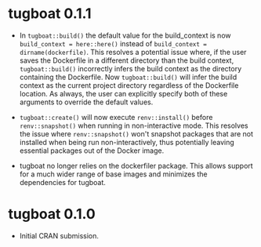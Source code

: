 # tugboat 0.1.1

- In `tugboat::build()` the default value for the build_context is now
`build_context = here::here()` instead of `build_context = dirname(dockerfile)`.
This resolves a potential issue where, if the user saves the Dockerfile in a
different directory than the build context, `tugboat::build()` incorrectly infers
the build context as the directory containing the Dockerfile. Now `tugboat::build()`
will infer the build context as the current project directory regardless
of the Dockerfile location. As always, the user can explicitly specify
both of these arguments to override the default values.

- `tugboat::create()` will now execute `renv::install()` before `renv::snapshot()`
when running in non-interactive mode. This resolves the issue where
`renv::snapshot()` won't snapshot packages that are not installed when
being run non-interactively, thus potentially leaving essential packages out of
the Docker image.

- tugboat no longer relies on the dockerfiler package. This allows support for a
much wider range of base images and minimizes the dependencies for tugboat.

# tugboat 0.1.0

* Initial CRAN submission.
